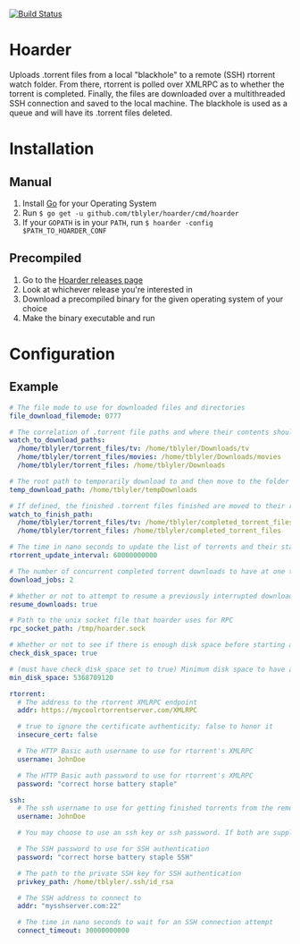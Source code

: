 [![Build Status](https://travis-ci.org/tblyler/hoarder.svg?branch=master)](https://travis-ci.org/tblyler/hoarder)
# Hoarder
Uploads .torrent files from a local "blackhole" to a remote (SSH) rtorrent watch folder. From there, rtorrent is polled over XMLRPC as to whether the torrent is completed. Finally, the files are downloaded over a multithreaded SSH connection and saved to the local machine. The blackhole is used as a queue and will have its .torrent files deleted.

# Installation
## Manual
1. Install [Go](https://golang.org) for your Operating System
2. Run `$ go get -u github.com/tblyler/hoarder/cmd/hoarder`
3. If your `GOPATH` is in your `PATH`, run `$ hoarder -config $PATH_TO_HOARDER_CONF`

## Precompiled
1. Go to the [Hoarder releases page](https://github.com/tblyler/hoarder/releases)
2. Look at whichever release you're interested in
3. Download a precompiled binary for the given operating system of your choice
4. Make the binary executable and run

# Configuration
## Example
```yaml
# The file mode to use for downloaded files and directories
file_download_filemode: 0777

# The correlation of .torrent file paths and where their contents should be downloaded to"
watch_to_download_paths:
  /home/tblyler/torrent_files/tv: /home/tblyler/Downloads/tv
  /home/tblyler/torrent_files/movies: /home/tblyler/Downloads/movies
  /home/tblyler/torrent_files: /home/tblyler/Downloads

# The root path to temporarily download to and then move to the folder in the setting above. The destination path is created underneath the temp_download_path
temp_download_path: /home/tblyler/tempDownloads

# If defined, the finished .torrent files finished are moved to their respected path here. Otherwise, they are deleted.
watch_to_finish_path:
  /home/tblyler/torrent_files/tv: /home/tblyler/completed_torrent_files/tv
  /home/tblyler/torrent_files: /home/tblyler/completed_torrent_files

# The time in nano seconds to update the list of torrents and their statuses in rTorrent
rtorrent_update_interval: 60000000000

# The number of concurrent completed torrent downloads to have at one time
download_jobs: 2

# Whether or not to attempt to resume a previously interrupted download
resume_downloads: true

# Path to the unix socket file that hoarder uses for RPC
rpc_socket_path: /tmp/hoarder.sock

# Whether or not to see if there is enough disk space before starting a download
check_disk_space: true

# (must have check_disk_space set to true) Minimum disk space to have after completed downloads (measured in bytes, 0 to disable check)
min_disk_space: 5368709120

rtorrent:
  # The address to the rtorrent XMLRPC endpoint
  addr: https://mycoolrtorrentserver.com/XMLRPC

  # true to ignore the certificate authenticity; false to honor it
  insecure_cert: false

  # The HTTP Basic auth username to use for rtorrent's XMLRPC
  username: JohnDoe

  # The HTTP Basic auth password to use for rtorrent's XMLRPC
  password: "correct horse battery staple"

ssh:
  # The ssh username to use for getting finished torrents from the remote host
  username: JohnDoe

  # You may choose to use an ssh key or ssh password. If both are supplied, the password will not be used.

  # The SSH password to use for SSH authentication
  password: "correct horse battery staple SSH"

  # The path to the private SSH key for SSH authentication
  privkey_path: /home/tblyler/.ssh/id_rsa

  # The SSH address to connect to
  addr: "mysshserver.com:22"

  # The time in nano seconds to wait for an SSH connection attempt
  connect_timeout: 30000000000
```
